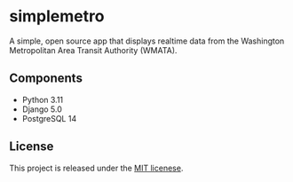 # simplemetro
A simple, open source app that displays realtime data from the Washington
Metropolitan Area Transit Authority (WMATA).

## Components
* Python 3.11
* Django 5.0
* PostgreSQL 14


## License
This project is released under the [MIT licenese](https://github.com/deadlyraptor/simplemetro/blob/main/LICENSE).